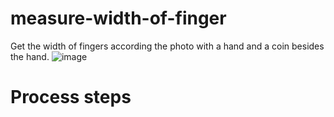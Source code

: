 # measure-width-of-finger
Get the width of fingers according the photo with a hand and a coin besides the hand.
![image](https://livezingy.com/uploads/2020/09/MeasureFinger.gif)
# Process steps
